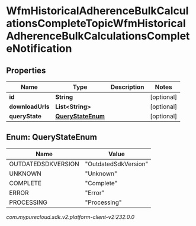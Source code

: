 # WfmHistoricalAdherenceBulkCalculationsCompleteTopicWfmHistoricalAdherenceBulkCalculationsCompleteNotification


## Properties

| Name | Type | Description | Notes |
| ------------ | ------------- | ------------- | ------------- |
| **id** | **String** |  |  [optional] |
| **downloadUrls** | **List&lt;String&gt;** |  |  [optional] |
| **queryState** | [**QueryStateEnum**](#Enum--QueryStateEnum) |  |  [optional] |


## Enum: QueryStateEnum

| Name | Value |
| ---- | ----- |
| OUTDATEDSDKVERSION | &quot;OutdatedSdkVersion&quot; | 
| UNKNOWN | &quot;Unknown&quot; | 
| COMPLETE | &quot;Complete&quot; | 
| ERROR | &quot;Error&quot; | 
| PROCESSING | &quot;Processing&quot; | 




_com.mypurecloud.sdk.v2:platform-client-v2:232.0.0_
